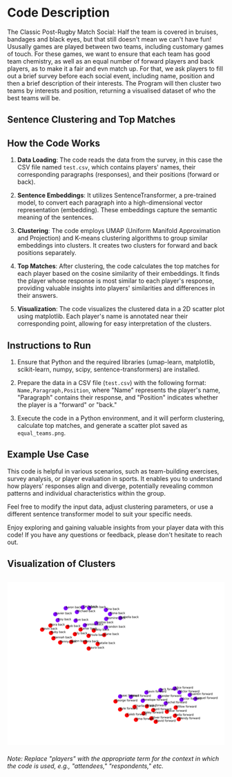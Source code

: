 
# Code Description

The Classic Post-Rugby Match Social: Half the team is covered in bruises, bandages and black eyes, but that still doesn't mean we can't have fun! Ususally games are played between two teams, including customary games of touch. For these games, we want to ensure that each team has good team chemistry, as well as an equal number of forward players and back players, as to make it a fair and evn match up. For that, we ask players to fill out a brief survey before each social event, including name, position and then a brief description of their interests.
The Program will then cluster two teams by interests and position, returning a visualised dataset of who the best teams will be. 

## Sentence Clustering and Top Matches



## How the Code Works

1. **Data Loading**: The code reads the data from the survey, in this case the CSV file named `test.csv`, which contains players' names, their corresponding paragraphs (responses), and their positions (forward or back).

2. **Sentence Embeddings**: It utilizes SentenceTransformer, a pre-trained model, to convert each paragraph into a high-dimensional vector representation (embedding). These embeddings capture the semantic meaning of the sentences.

3. **Clustering**: The code employs UMAP (Uniform Manifold Approximation and Projection) and K-means clustering algorithms to group similar embeddings into clusters. It creates two clusters for forward and back positions separately.

4. **Top Matches**: After clustering, the code calculates the top matches for each player based on the cosine similarity of their embeddings. It finds the player whose response is most similar to each player's response, providing valuable insights into players' similarities and differences in their answers.

5. **Visualization**: The code visualizes the clustered data in a 2D scatter plot using matplotlib. Each player's name is annotated near their corresponding point, allowing for easy interpretation of the clusters.

## Instructions to Run

1. Ensure that Python and the required libraries (umap-learn, matplotlib, scikit-learn, numpy, scipy, sentence-transformers) are installed.

2. Prepare the data in a CSV file (`test.csv`) with the following format: `Name,Paragraph,Position`, where "Name" represents the player's name, "Paragraph" contains their response, and "Position" indicates whether the player is a "forward" or "back."

3. Execute the code in a Python environment, and it will perform clustering, calculate top matches, and generate a scatter plot saved as `equal_teams.png`.

## Example Use Case

This code is helpful in various scenarios, such as team-building exercises, survey analysis, or player evaluation in sports. It enables you to understand how players' responses align and diverge, potentially revealing common patterns and individual characteristics within the group.

Feel free to modify the input data, adjust clustering parameters, or use a different sentence transformer model to suit your specific needs.

Enjoy exploring and gaining valuable insights from your player data with this code! If you have any questions or feedback, please don't hesitate to reach out.

## Visualization of Clusters

![Equal Teams Visualization](Rugby%20Friends/equal_teams.png)
---

*Note: Replace "players" with the appropriate term for the context in which the code is used, e.g., "attendees," "respondents," etc.*
